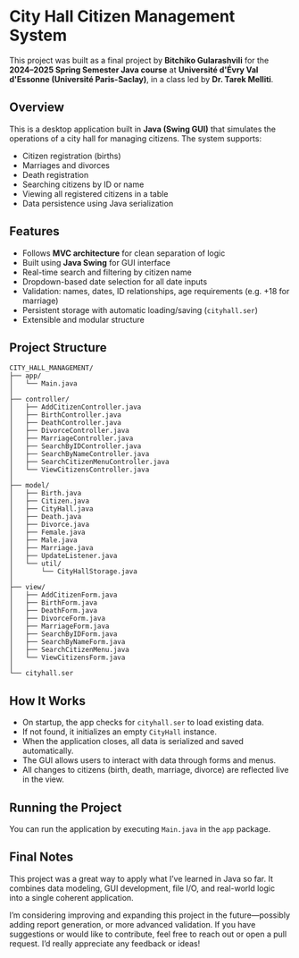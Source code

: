 # City Hall Citizen Management System

This project was built as a final project by **Bitchiko Gularashvili** for the **2024–2025 Spring Semester Java course** at **Université d'Évry Val d'Essonne (Université Paris-Saclay)**, in a class led by **Dr. Tarek Melliti**.

## Overview

This is a desktop application built in **Java (Swing GUI)** that simulates the operations of a city hall for managing citizens. The system supports:

- Citizen registration (births)
- Marriages and divorces
- Death registration
- Searching citizens by ID or name
- Viewing all registered citizens in a table
- Data persistence using Java serialization

## Features

- Follows **MVC architecture** for clean separation of logic
- Built using **Java Swing** for GUI interface
- Real-time search and filtering by citizen name
- Dropdown-based date selection for all date inputs
- Validation: names, dates, ID relationships, age requirements (e.g. +18 for marriage)
- Persistent storage with automatic loading/saving (`cityhall.ser`)
- Extensible and modular structure

## Project Structure

```
CITY_HALL_MANAGEMENT/
├── app/
│   └── Main.java
│
├── controller/
│   ├── AddCitizenController.java
│   ├── BirthController.java
│   ├── DeathController.java
│   ├── DivorceController.java
│   ├── MarriageController.java
│   ├── SearchByIDController.java
│   ├── SearchByNameController.java
│   ├── SearchCitizenMenuController.java
│   └── ViewCitizensController.java
│
├── model/
│   ├── Birth.java
│   ├── Citizen.java
│   ├── CityHall.java
│   ├── Death.java
│   ├── Divorce.java
│   ├── Female.java
│   ├── Male.java
│   ├── Marriage.java
│   ├── UpdateListener.java
│   └── util/
│       └── CityHallStorage.java
│
├── view/
│   ├── AddCitizenForm.java
│   ├── BirthForm.java
│   ├── DeathForm.java
│   ├── DivorceForm.java
│   ├── MarriageForm.java
│   ├── SearchByIDForm.java
│   ├── SearchByNameForm.java
│   ├── SearchCitizenMenu.java
│   └── ViewCitizensForm.java
│
└── cityhall.ser
```

## How It Works

- On startup, the app checks for `cityhall.ser` to load existing data.
- If not found, it initializes an empty `CityHall` instance.
- When the application closes, all data is serialized and saved automatically.
- The GUI allows users to interact with data through forms and menus.
- All changes to citizens (birth, death, marriage, divorce) are reflected live in the view.

## Running the Project

You can run the application by executing `Main.java` in the `app` package.

## Final Notes

This project was a great way to apply what I’ve learned in Java so far. It combines data modeling, GUI development, file I/O, and real-world logic into a single coherent application.

I’m considering improving and expanding this project in the future—possibly adding report generation, or more advanced validation. If you have suggestions or would like to contribute, feel free to reach out or open a pull request. I’d really appreciate any feedback or ideas!
